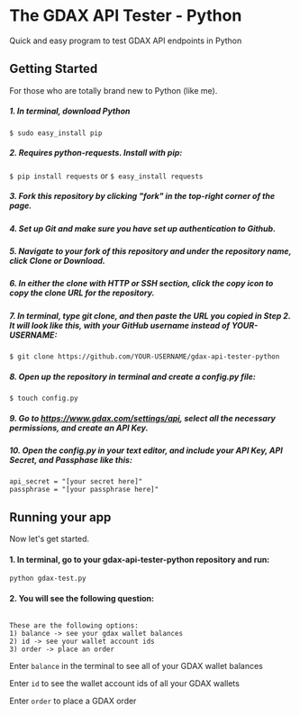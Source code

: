 # The GDAX API Tester - Python
Quick and easy program to test GDAX API endpoints in Python

## Getting Started
For those who are totally brand new to Python (like me). 

##### 1. In terminal, download Python
```$ sudo easy_install pip```

##### 2. Requires python-requests. Install with pip:
```$ pip install requests``` or ```$ easy_install requests```

##### 3. Fork this repository by clicking "fork" in the top-right corner of the page.

##### 4. Set up Git and make sure you have set up authentication to Github.

##### 5. Navigate to your fork of this repository and under the repository name, click Clone or Download.

##### 6. In either the clone with HTTP or SSH section, click the copy icon to copy the clone URL for the repository. 

##### 7. In terminal, type git clone, and then paste the URL you copied in Step 2. It will look like this, with your GitHub username instead of YOUR-USERNAME:
```$ git clone https://github.com/YOUR-USERNAME/gdax-api-tester-python```

##### 8. Open up the repository in terminal and create a config.py file:
```$ touch config.py```

##### 9. Go to https://www.gdax.com/settings/api, select all the necessary permissions, and create an API Key.

##### 10. Open the config.py in your text editor, and include your API Key, API Secret, and Passphase like this:
```api_key = "[your key here]"
api_secret = "[your secret here]"
passphrase = "[your passphrase here]"
```

## Running your app
Now let's get started. 

#### 1. In terminal, go to your gdax-api-tester-python repository and run:
```python gdax-test.py```

#### 2.  You will see the following question: 
``` Hello. Welcome to GDAX API Tester in Python!

These are the following options:
1) balance -> see your gdax wallet balances
2) id -> see your wallet account ids
3) order -> place an order
```


Enter ```balance``` in the terminal to see all of your GDAX wallet balances

Enter ```id``` to see the wallet account ids of all your GDAX wallets

Enter ```order``` to place a GDAX order






